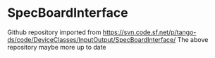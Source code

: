 # SpecBoardInterface
Github repository imported from https://svn.code.sf.net/p/tango-ds/code/DeviceClasses/InputOutput/SpecBoardInterface/
The above repository maybe more up to date
